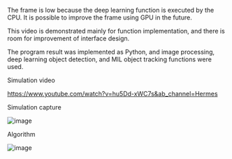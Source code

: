 The frame is low because the deep learning function is executed by the CPU. It is possible to improve the frame using GPU in the future.

This video is demonstrated mainly for function implementation, and there is room for improvement of interface design.

The program result was implemented as Python, and image processing, deep learning object detection, and MIL object tracking functions were used.



Simulation video

https://www.youtube.com/watch?v=hu5Dd-xWC7s&ab_channel=Hermes



Simulation capture

![image](https://user-images.githubusercontent.com/86702182/161411096-15fcdb96-fe76-461b-9159-83c2869add55.png)



Algorithm

![image](https://user-images.githubusercontent.com/86702182/161411240-90d45e4a-67d9-4cc9-a5c3-dfeef8fa6aa7.png)
